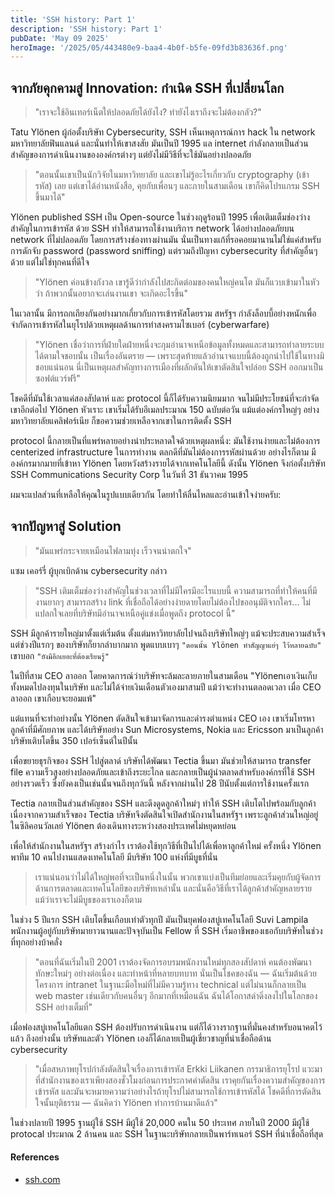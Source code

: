 ```yaml
---
title: 'SSH history: Part 1'
description: 'SSH history: Part 1'
pubDate: 'May 09 2025'
heroImage: '/2025/05/443480e9-baa4-4b0f-b5fe-09fd3b83636f.png'
---
```


## จากภัยคุกคามสู่ Innovation: กำเนิด SSH ที่เปลี่ยนโลก

> "เราจะใช้อินเทอร์เน็ตให้ปลอดภัยได้ยังไง? ทำยังไงเราถึงจะไม่ต้องกลัว?" 

Tatu Ylönen ผู้ก่อตั้งบริษัท Cybersecurity, SSH เห็นเหตุการณ์การ hack ใน network มหาวิทยาลัยฟินแลนด์ และนั่นทำให้เขาสงสัย มันเป็นปี 1995 แล internet กำลังกลายเป็นส่วนสำคัญของการดำเนินงานขององค์กรต่างๆ แต่ยังไม่มีวิธีที่จะใช้มันอย่างปลอดภัย

> "ตอนนั้นเขาเป็นนักวิจัยในมหาวิทยาลัย และเขาไม่รู้อะไรเกี่ยวกับ cryptography (เข้ารหัส) เลย แต่เขาได้อ่านหนังสือ, คุยกับเพื่อนๆ และภายในสามเดือน เขาก็คิดโปรแกรม SSH ขึ้นมาได้"

Ylönen published SSH เป็น Open-source ในช่วงฤดูร้อนปี 1995 เพื่อเติมเต็มช่องว่างสำคัญในการเข้ารหัส ด้วย SSH ทำให้สามารถใช้งานบริการ network ได้อย่างปลอดภัยบน network ที่ไม่ปลอดภัย โดยการสร้างช่องทางผ่านมัน นั่นเป็นทางแก้ที่รอคอยมานานไม่ใช่แค่สำหรับการดักจับ password (password sniffing) แต่รวมถึงปัญหา cybersecurity ที่สำคัญอื่นๆ ด้วย แต่ไม่ใช่ทุกคนที่ดีใจ 

> "Ylönen ค่อนข้างกังวล เขารู้ดีว่ากำลังไปสะกิดต่อมของคนใหญ่คนโต มันก็แวบเข้ามาในหัวว่า ถ้าพวกนั้นอยากจะเล่นงานเขา จะเกิดอะไรขึ้น"

ในเวลานั้น มีการถกเถียงกันอย่างมากเกี่ยวกับการเข้ารหัสโดยรวม สหรัฐฯ กำลังล็อบบี้อย่างหนักเพื่อจำกัดการเข้ารหัสในยุโรปด้วยเหตุผลด้านการทำสงครามไซเบอร์ (cyberwarfare) 

> "Ylönen เชื่อว่าการที่ฝ่ายใดฝ่ายหนึ่งจะกุมอำนาจเหนือข้อมูลทั้งหมดและสามารถทำลายระบบได้ตามใจชอบนั้น เป็นเรื่องอันตราย — เพราะสุดท้ายแล้วอำนาจแบบนี้ต้องถูกนำไปใช้ในทางมิชอบแน่นอน นี่เป็นเหตุผลสำคัญทางการเมืองที่ผลักดันให้เขาตัดสินใจปล่อย SSH ออกมาเป็นซอฟต์แวร์ฟรี"

โชคดีที่มันใช้เวลาแค่สองสัปดาห์ และ protocol นี้ก็ได้รับความนิยมมาก จนไม่มีประโยชน์ที่จะกำจัดเขาอีกต่อไป Ylönen หัวเราะ เขาเริ่มได้รับอีเมลประมาณ 150 ฉบับต่อวัน แม้แต่องค์กรใหญ่ๆ อย่างมหาวิทยาลัยแคลิฟอร์เนีย ก็ขอความช่วยเหลือจากเขาในการติดตั้ง SSH

protocol นี้กลายเป็นที่แพร่หลายอย่างน่าประหลาดใจด้วยเหตุผลหนึ่ง: มันใช้งานง่ายและไม่ต้องการ centerized infrastructure ในการทำงาน ตลกดีที่มันไม่ต้องการรหัสผ่านด้วย อย่างไรก็ตาม มีองค์กรมากมายที่เข้าหา Ylönen โดยหวังสร้างรายได้จากเทคโนโลยีนี้ ดังนั้น Ylönen จึงก่อตั้งบริษัท SSH Communications Security Corp ในวันที่ 31 ธันวาคม 1995

ผมจะแปลส่วนที่เหลือให้คุณในรูปแบบเดียวกัน โดยทำให้ลื่นไหลและอ่านเข้าใจง่ายครับ:

## จากปัญหาสู่ Solution

> "มันแพร่กระจายเหมือนไฟลามทุ่ง เร็วจนน่าตกใจ"

แซม เคอร์รี่ ผู้บุกเบิกด้าน cybersecurity กล่าว 

> "SSH เติมเต็มช่องว่างสำคัญในช่วงเวลาที่ไม่มีใครมีอะไรแบบนี้ ความสามารถที่ทำให้คนที่มีงานยากๆ สามารถสร้าง link ที่เชื่อถือได้อย่างง่ายดายโดยไม่ต้องไปขออนุมัติจากใคร... ไม่แปลกใจเลยที่บริษัทมีอำนาจเหนือคู่แข่งเมื่อพูดถึง protocol นี้"

SSH มีลูกค้ารายใหญ่มาตั้งแต่เริ่มต้น ตั้งแต่มหาวิทยาลัยไปจนถึงบริษัทใหญ่ๆ แม้จะประสบความสำเร็จ แต่ช่วงปีแรกๆ ของบริษัทก็ยากลำบากมาก พูดแบบเบาๆ `"ตอนนั้น Ylönen ทำสัญญาแย่ๆ ไว้หลายฉบับ"` เขาบอก `"ยังมีอีกเยอะที่ต้องเรียนรู้"`

ในปีที่สาม CEO ลาออก โดยคาดการณ์ว่าบริษัทจะล้มละลายภายในสามเดือน "Ylönenเอาเงินเก็บทั้งหมดไปลงทุนในบริษัท และไม่ได้จ่ายเงินเดือนตัวเองมาสามปี แม้ว่าจะทำงานตลอดเวลา เมื่อ CEO ลาออก เขาเกือบจะยอมแพ้"

แต่แทนที่จะทำอย่างนั้น Ylönen ตัดสินใจเข้ามาจัดการและดำรงตำแหน่ง CEO เอง เขาเริ่มโทรหาลูกค้าที่มีศักยภาพ และได้บริษัทอย่าง Sun Microsystems, Nokia และ Ericsson มาเป็นลูกค้า บริษัทเติบโตขึ้น 350 เปอร์เซ็นต์ในปีนั้น

เพื่อขยายธุรกิจของ SSH ไปสู่ตลาด์ บริษัทได้พัฒนา Tectia ขึ้นมา มันช่วยให้สามารถ transfer file ความเร็วสูงอย่างปลอดภัยและเข้าถึงระยะไกล และกลายเป็นผู้นำตลาดสำหรับองค์กรที่ใช้ SSH อย่างรวดเร็ว ซึ่งยังคงเป็นเช่นนั้นจนถึงทุกวันนี้ หลังจากผ่านไป 28 ปีนับตั้งแต่การใช้งานครั้งแรก

Tectia กลายเป็นส่วนสำคัญของ SSH และดึงดูดลูกค้าใหม่ๆ ทำให้ SSH เติบโตไปพร้อมกับลูกค้า เนื่องจากความสำเร็จของ Tectia บริษัทจึงตัดสินใจเปิดสำนักงานในสหรัฐฯ เพราะลูกค้าส่วนใหญ่อยู่ในซิลิคอนวัลเลย์ Ylönen ต้องเดินทางระหว่างสองประเทศไม่หยุดหย่อน

เพื่อให้สำนักงานในสหรัฐฯ สร้างกำไร เราต้องใช้ทุกวิธีที่เป็นไปได้เพื่อหาลูกค้าใหม่ ครั้งหนึ่ง Ylönen พาทีม 10 คนไปงานแสดงเทคโนโลยี มีบริษัท 100 แห่งที่มีบูธที่นั่น

> เราแน่นอนว่าไม่ได้ใหญ่พอที่จะเป็นหนึ่งในนั้น พวกเขาแบ่งเป็นทีมย่อยและเริ่มคุยกับผู้จัดการด้านการตลาดและเทคโนโลยีของบริษัทเหล่านั้น และนั่นคือวิธีที่เราได้ลูกค้าสำคัญหลายราย แม้ว่าเราจะไม่มีบูธของเราเองก็ตาม

ในช่วง 5 ปีแรก SSH เติบโตขึ้นเกือบเท่าตัวทุกปี มันเป็นยุคฟองสบู่เทคโนโลยี Suvi Lampila พนักงานผู้อยู่กับบริษัทมายาวนานและปัจจุบันเป็น Fellow ที่ SSH เริ่มอาชีพของเธอกับบริษัทในช่วงที่ทุกอย่างบ้าคลั่ง

> "ตอนที่ฉันเริ่มในปี 2001 เราต้องจัดการอบรมพนักงานใหม่ทุกสองสัปดาห์ คนต้องพัฒนาทักษะใหม่ๆ อย่างต่อเนื่อง และทำหน้าที่หลายบทบาท นั่นเป็นโชคของฉัน — ฉันเริ่มต้นด้วยโครงการ intranet ในฐานะมือใหม่ที่ไม่มีความรู้ทาง technical แต่ไม่นานก็กลายเป็น web master เช่นเดียวกับคนอื่นๆ อีกมากที่เหมือนฉัน ฉันได้โอกาสดำดิ่งลงไปในโลกของ SSH อย่างเต็มที่"

เมื่อฟองสบู่เทคโนโลยีแตก SSH ต้องปรับการดำเนินงาน แต่ก็ได้วางรากฐานที่มั่นคงสำหรับอนาคตไว้แล้ว ถึงอย่างนั้น บริษัทและตัว Ylönen เองก็ได้กลายเป็นผู้เชี่ยวชาญที่น่าเชื่อถือด้าน cybersecurity 

> "เมื่อสหภาพยุโรปกำลังตัดสินใจเรื่องการเข้ารหัส Erkki Liikanen กรรมาธิการยุโรป แวะมาที่สำนักงานของเราเพียงสองชั่วโมงก่อนการประกาศคำตัดสิน เราคุยกันเรื่องความสำคัญของการเข้ารหัส และมันจะหมายความว่าอย่างไรถ้ายุโรปไม่สามารถใช้การเข้ารหัสได้ โชคดีที่การตัดสินใจนั้นยุติธรรม — ฉันคิดว่า Ylönen ทำการบ้านมาดีแล้ว"

ในช่วงปลายปี 1995 ฐานผู้ใช้ SSH มีผู้ใช้ 20,000 คนใน 50 ประเทศ ภายในปี 2000 มีผู้ใช้ protocal ประมาณ 2 ล้านคน และ SSH ในฐานะบริษัทกลายเป็นพาร์ทเนอร์ SSH ที่น่าเชื่อถือที่สุด

#### References
- [ssh.com](https://www.ssh.com/about/history/#:~:text=After%20a%20password%2Dsniffing%20attack,the%20internet%20have%20SSH%20installed.)